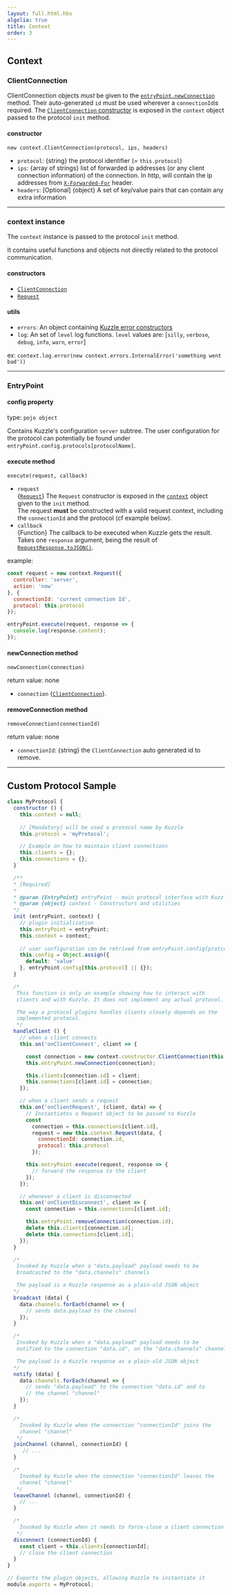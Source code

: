 ```yaml
---
layout: full.html.hbs
algolia: true
title: Context
order: 3
---
```


## Context

### ClientConnection

ClientConnection objects *must* be given to the [`entryPoint.newConnection`](#execute-method) method. Their auto-generated `id` must be used wherever a `connectionId`is required.
The [`ClientConnection` constructor](https://github.com/kuzzleio/kuzzle/blob/no-proxy/lib/api/core/entrypoints/embedded/clientConnection.js) is exposed in the `context` object passed to the protocol `init` method.

#### constructor

`new context.ClientConnection(protocol, ips, headers)`

* `protocol`: {string} the protocol identifier (= `this.protocol`)
* `ips`: {array of strings} list of forwarded ip addresses (or any client connection information) of the connection. In http, will contain the ip addresses from [`X-Forwarded-For`](https://en.wikipedia.org/wiki/X-Forwarded-For) header.
* `headers`: [Optional] {object} A set of key/value pairs that can contain any extra information

---
### context instance

The `context` instance is passed to the protocol `init` method.

It contains useful functions and objects not directly related to the protocol communication.

#### constructors

* [`ClientConnection`](#clientconnection)
* [`Request`](https://github.com/kuzzleio/kuzzle-common-objects/blob/master/lib/request.js)

#### utils

* `errors`: An object containing [Kuzzle error constructors](https://github.com/kuzzleio/kuzzle-common-objects/blob/master/lib/errors/index.js)
* `log`: An set of `level` log functions. `level` values are: [`silly`, `verbose`, `debug`, `info`, `warn`, `error`]

ex: `context.log.error(new context.errors.InternalError('something went bad'))`

---

### EntryPoint

#### config property

type: `pojo object`

Contains Kuzzle's configuration `server` subtree. The user configuration for the protocol can potentially be found under `entryPoint.config.protocols[protocolName]`.

#### execute method

`execute(request, callback)`

* `request` <br>{[`Request`](https://github.com/kuzzleio/kuzzle-common-objects/blob/master/lib/request.js)} The `Request` constructor is exposed in the [`context`](#context-instance) object given to the `init` method.<br>The request **must** be constructed with a valid request context, including the `connectionId` and the protocol (cf example below).
* `callback` <br>{Function} The callback to be executed when Kuzzle gets the result.<br>Takes one `response` argument, being the result of [`RequestResponse.toJSON()`](https://github.com/kuzzleio/kuzzle-common-objects/blob/master/lib/models/requestResponse.js).

example:

```js
const request = new context.Request({
  controller: 'server',
  action: 'now'
}, {
  connectionId: 'current connection Id',
  protocol: this.protocol
});

entryPoint.execute(request, response => {
  console.log(response.content);
});
```

#### newConnection method

`newConnection(connection)`

return value: none

* `connection` {[`ClientConnection`](#clientconnection)}.

#### removeConnection method

`removeConnection(connectionId)`

return value: none

* `connectionId`: {string} the `ClientConnection` auto generated id to remove.

---

## Custom Protocol Sample

```javascript
class MyProtocol {
  constructor () {
    this.context = null;
    
    // [Mandatory] will be used a protocol name by Kuzzle
    this.protocol = 'myProtocol';

    // Example on how to maintain client connections
    this.clients = {};
    this.connections = {};
  }

  /** 
  * [Required]
  * 
  * @param {EntryPoint} entryPoint - main protocol interface with Kuzzle
  * @param {object} context - Constructors and utilities
  */
  init (entryPoint, context) {
    // plugin initialization
    this.entryPoint = entryPoint;
    this.context = context;
    
    // user configuration can be retrived from entryPoint.config[protcol name]
    this.config = Object.assign({
      default: 'value'
    }, entryPoint.config[this.protocol] || {});
  }

  /*
   This function is only an example showing how to interact with
   clients and with Kuzzle. It does not implement any actual protocol.

   The way a protocol plugins handles clients closely depends on the
   implemented protocol.
   */
  handleClient () {
    // when a client connects
    this.on('onClientConnect', client => {

      const connection = new context.constructor.ClientConnection(this.protocol, [client.connection.stream.remoteAddress], {some: 'header'});
      this.entryPoint.newConnection(connection);

      this.clients[connection.id] = client;
      this.connections[client.id] = connection;
    });

    // when a client sends a request
    this.on('onClientRequest', (client, data) => {
      // Instantiates a Request object to be passed to Kuzzle
      const
        connection = this.connections[client.id],
        request = new this.context.Request(data, {
          connectionId: connection.id,
          protocol: this.protocol
        });

      this.entryPoint.execute(request, response => {
        // forward the response to the client
      });
    });

    // whenever a client is disconnected
    this.on('onClientDisconnect', client => {
      const connection = this.connections[client.id];

      this.entryPoint.removeConnection(connection.id);
      delete this.clients[connection.id];
      delete this.connections[client.id];
    });
  }

  /*
   Invoked by Kuzzle when a "data.payload" payload needs to be
   broadcasted to the "data.channels" channels

   The payload is a Kuzzle response as a plain-old JSON object
  */
  broadcast (data) {
    data.channels.forEach(channel => {
      // sends data.payload to the channel
    });
  }

  /*
   Invoked by Kuzzle when a "data.payload" payload needs to be
   notified to the connection "data.id", on the "data.channels" channels

   The payload is a Kuzzle response as a plain-old JSON object
  */
  notify (data) {
    data.channels.forEach(channel => {
      // sends "data.payload" to the connection "data.id" and to
      // the channel "channel"
    });
  }

  /*
    Invoked by Kuzzle when the connection "connectionId" joins the
    channel "channel"
   */
  joinChannel (channel, connectionId) {
     // ...
  }

  /*
    Invoked by Kuzzle when the connection "connectionId" leaves the
    channel "channel"
   */
  leaveChannel (channel, connectionId) {
    // ...
  }

  /*
    Invoked by Kuzzle when it needs to force-close a client connection
   */
  disconnect (connectionId) {
    const client = this.clients[connectionId];
    // close the client connection
  }
}

// Exports the plugin objects, allowing Kuzzle to instantiate it
module.exports = MyProtocol;
```

